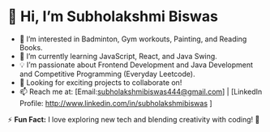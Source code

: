 # 👋 Hi, I’m Subholakshmi Biswas
- 👀 I’m interested in Badminton, Gym workouts, Painting, and Reading Books.
- 🌱 I’m currently learning JavaScript, React, and Java Swing.
- 💡 I’m passionate about Frontend Development and Java Development and Competitive Programming (Everyday Leetcode).
- 🎯 Looking for exciting projects to collaborate on!
- 📫 Reach me at: [Email:subholakshmibiswas444@gmail.com] | [LinkedIn Profile: http://www.linkedin.com/in/subholakshmibiswas ] 

⚡ **Fun Fact:** I love exploring new tech and blending creativity with coding! 🚀
